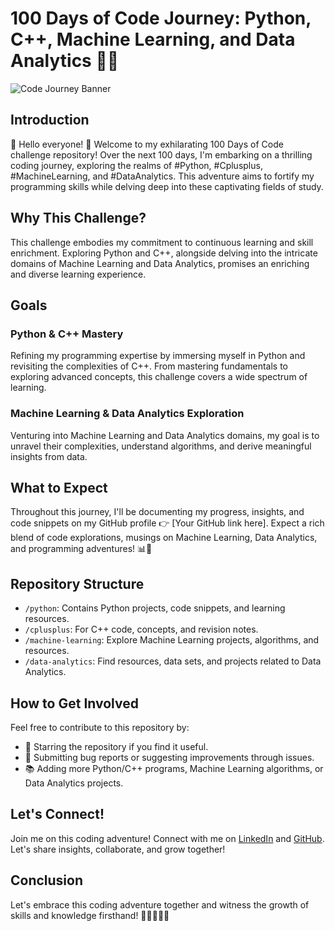 # 100 Days of Code Journey: Python, C++, Machine Learning, and Data Analytics 🚀🌟

![Code Journey Banner](image_link_here)

## Introduction

🌟 Hello everyone! 🚀 Welcome to my exhilarating 100 Days of Code challenge repository! Over the next 100 days, I'm embarking on a thrilling coding journey, exploring the realms of #Python, #Cplusplus, #MachineLearning, and #DataAnalytics. This adventure aims to fortify my programming skills while delving deep into these captivating fields of study.

## Why This Challenge?

This challenge embodies my commitment to continuous learning and skill enrichment. Exploring Python and C++, alongside delving into the intricate domains of Machine Learning and Data Analytics, promises an enriching and diverse learning experience.

## Goals

### Python & C++ Mastery

Refining my programming expertise by immersing myself in Python and revisiting the complexities of C++. From mastering fundamentals to exploring advanced concepts, this challenge covers a wide spectrum of learning.

### Machine Learning & Data Analytics Exploration

Venturing into Machine Learning and Data Analytics domains, my goal is to unravel their complexities, understand algorithms, and derive meaningful insights from data.

## What to Expect

Throughout this journey, I'll be documenting my progress, insights, and code snippets on my GitHub profile 👉 [Your GitHub link here]. Expect a rich blend of code explorations, musings on Machine Learning, Data Analytics, and programming adventures! 📊🤖

## Repository Structure

- `/python`: Contains Python projects, code snippets, and learning resources.
- `/cplusplus`: For C++ code, concepts, and revision notes.
- `/machine-learning`: Explore Machine Learning projects, algorithms, and resources.
- `/data-analytics`: Find resources, data sets, and projects related to Data Analytics.

## How to Get Involved

Feel free to contribute to this repository by:

- 🌟 Starring the repository if you find it useful.
- 🐛 Submitting bug reports or suggesting improvements through issues.
- 📚 Adding more Python/C++ programs, Machine Learning algorithms, or Data Analytics projects.

## Let's Connect!

Join me on this coding adventure! Connect with me on [LinkedIn](https://www.linkedin.com/yourprofile) and [GitHub](https://github.com/yourprofile). Let's share insights, collaborate, and grow together!

## Conclusion

Let's embrace this coding adventure together and witness the growth of skills and knowledge firsthand! 🚀👩‍💻👨‍💻

